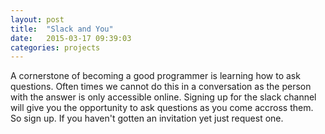 ```yaml
---
layout: post
title:  "Slack and You"
date:   2015-03-17 09:39:03
categories: projects
---
```


A cornerstone of becoming a good programmer is learning how to ask questions. Often times we cannot do this in a conversation as the person with the answer is only accessible online. Signing up for the slack channel will give you the opportunity to ask questions as you come accross them. So sign up. If you haven't gotten an invitation yet just request one.